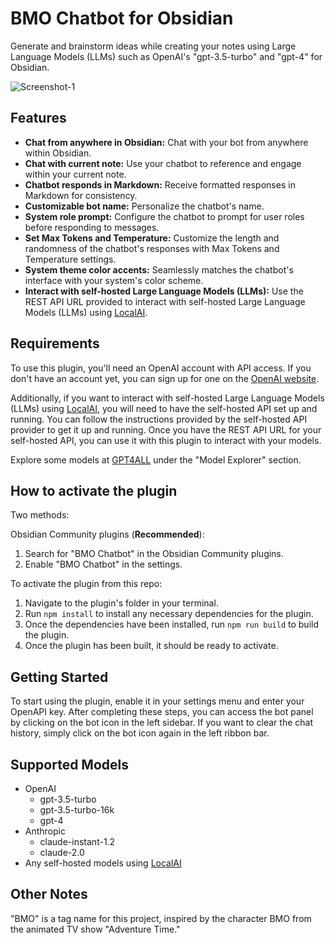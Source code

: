 # BMO Chatbot for Obsidian
Generate and brainstorm ideas while creating your notes using Large Language Models (LLMs) such as OpenAI's "gpt-3.5-turbo" and "gpt-4" for Obsidian.

![Screenshot-1](https://github.com/longy2k/obsidian-bmo-chatbot/blob/main/README_images/Screenshot-1.png)

## Features
- **Chat from anywhere in Obsidian:** Chat with your bot from anywhere within Obsidian.
- **Chat with current note:** Use your chatbot to reference and engage within your current note.
- **Chatbot responds in Markdown:** Receive formatted responses in Markdown for consistency.
- **Customizable bot name:** Personalize the chatbot's name.
- **System role prompt:** Configure the chatbot to prompt for user roles before responding to messages.
- **Set Max Tokens and Temperature:** Customize the length and randomness of the chatbot's responses with Max Tokens and Temperature settings.
- **System theme color accents:** Seamlessly matches the chatbot's interface with your system's color scheme.
- **Interact with self-hosted Large Language Models (LLMs):** Use the REST API URL provided to interact with self-hosted Large Language Models (LLMs) using [LocalAI](https://github.com/go-skynet/LocalAI).

## Requirements
To use this plugin, you'll need an OpenAI account with API access. If you don't have an account yet, you can sign up for one on the [OpenAI website](https://platform.openai.com/overview).

Additionally, if you want to interact with self-hosted Large Language Models (LLMs) using [LocalAI](https://github.com/go-skynet/LocalAI), you will need to have the self-hosted API set up and running. You can follow the instructions provided by the self-hosted API provider to get it up and running. Once you have the REST API URL for your self-hosted API, you can use it with this plugin to interact with your models.

Explore some models at [GPT4ALL](https://gpt4all.io/index.html) under the "Model Explorer" section.

## How to activate the plugin
Two methods:

Obsidian Community plugins (**Recommended**):
  1. Search for "BMO Chatbot" in the Obsidian Community plugins.
  2. Enable "BMO Chatbot" in the settings.

To activate the plugin from this repo:
  1. Navigate to the plugin's folder in your terminal.
  2. Run `npm install` to install any necessary dependencies for the plugin.
  3. Once the dependencies have been installed, run `npm run build` to build the plugin.
  4. Once the plugin has been built, it should be ready to activate.

## Getting Started
To start using the plugin, enable it in your settings menu and enter your OpenAPI key. After completing these steps, you can access the bot panel by clicking on the bot icon in the left sidebar.
If you want to clear the chat history, simply click on the bot icon again in the left ribbon bar.

## Supported Models
- OpenAI
  - gpt-3.5-turbo
  - gpt-3.5-turbo-16k
  - gpt-4
- Anthropic
  - claude-instant-1.2
  - claude-2.0
- Any self-hosted models using [LocalAI](https://github.com/go-skynet/LocalAI)

## Other Notes
"BMO" is a tag name for this project, inspired by the character BMO from the animated TV show "Adventure Time."

